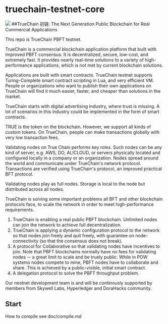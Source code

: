 # truechain-testnet-core

![](images/truechain.png)
##TrueChain 初链: The Next Generation Public Blockchain for Real Commercial Applications

This repo is TrueChain PBFT testnet.

TrueChain is a commercial blockchain application platform that built with 
improved PBFT consensus. It is decentralized, secure, low-cost, and extremely fast.
It provides nearly real-time solutions to a variety of high-performance applications,
which is not met by current blockchain solutions.

Applications are built with smart contracts. TrueChain testnet supports Turing-Complete 
smart contract scripting in Lua, and very efficient VM. People or organizations who want 
to publish their own applications on TrueChain will find it much easier, faster, and cheaper
than solutions in the market.

TrueChain starts with digital advertising industry, where trust is missing. A lot of
scenarios in this industry could be implemented in the form of smart contracts.

TRUE is the token on the blockchain. However, we support all kinds of custom tokens.
On TrueChain, people can make transactions globally with very low transaction fees. 

Validating nodes on True Chain performs key roles. Such nodes can be any kind of server,
e.g. AWS, DO, ALICLOUD, or servers physically located and configured locally in a company
or an organization. Nodes spread around the world and communicate under TrueChain's
network protocol. Transactions are verified using TrueChain's protocol, an improved practical BFT protocol.

Validating nodes play as full nodes. Storage is local to the node but distributed across 
all nodes.

TrueChain is solving some important problems all BFT and other blockchain protocols
face, to scale the network in order to meet high-performance requirements.

1. TrueChain is enabling a real public PBFT blockchain. Unlimited nodes can join the network to achieve full decentralization.
2. TrueChain is applying a dynamic configuration protocol to the network so that nodes join
freely and quit freely, with guarantee on node-connectivity (so that the consensus does
not break).
3. A protocol for Collaborative so that validating nodes have incentives to join.
Note that PBFT blockchains normally have no fees for validating nodes -- a great limit
to scale and be truely public. While in POW systems nodes compete to mine, PBFT nodes have
to collaborate and share. This is achieved by a public-visible, initial smart contract.
4. A delegation protocol to solve the PBFT throughput problem.

Our nestnet development team is and will be continously supported by members from Skywell Labs, Hyperledger and DoraHacks community.

## Start ##

How to compile see doc/compile.md

